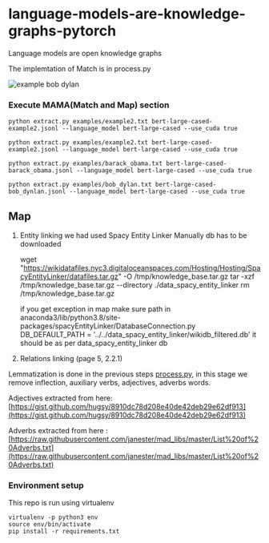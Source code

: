 # language-models-are-knowledge-graphs-pytorch
Language models are open knowledge graphs


The implemtation of Match is in process.py

![example bob dylan](https://raw.githubusercontent.com/theblackcat102/language-models-are-knowledge-graphs-pytorch/main/images/bob_dylan.png)

### Execute MAMA(Match and Map) section



```
python extract.py examples/example2.txt bert-large-cased-example2.jsonl --language_model bert-large-cased --use_cuda true

python extract.py examples/example2.txt bert-large-cased-example2.jsonl --language_model bert-large-cased --use_cuda true

python extract.py examples/barack_obama.txt bert-large-cased-barack_obama.jsonl --language_model bert-large-cased --use_cuda true

python extract.py examples/bob_dylan.txt bert-large-cased-bob_dynlan.jsonl --language_model bert-large-cased --use_cuda true
```

## Map

1. Entity linking
   we had used Spacy Entity Linker
   Manually db has to be downloaded

   wget "https://wikidatafiles.nyc3.digitaloceanspaces.com/Hosting/Hosting/SpacyEntityLinker/datafiles.tar.gz" -O /tmp/knowledge_base.tar.gz
   tar -xzf /tmp/knowledge_base.tar.gz --directory ./data_spacy_entity_linker
   rm /tmp/knowledge_base.tar.gz

   if you get exception in map make sure path in anaconda3/lib/python3.8/site-packages/spacyEntityLinker/DatabaseConnection.py
   DB_DEFAULT_PATH = '../../data_spacy_entity_linker/wikidb_filtered.db'
   it should be as per data_spacy_entity_linker db 



2. Relations linking (page 5, 2.2.1)

Lemmatization is done in the previous steps [process.py](), in this stage we remove inflection, auxiliary verbs, adjectives, adverbs words.

Adjectives extracted from here: [https://gist.github.com/hugsy/8910dc78d208e40de42deb29e62df913](https://gist.github.com/hugsy/8910dc78d208e40de42deb29e62df913)


Adverbs extracted from here : [https://raw.githubusercontent.com/janester/mad_libs/master/List%20of%20Adverbs.txt](https://raw.githubusercontent.com/janester/mad_libs/master/List%20of%20Adverbs.txt)


### Environment setup


This repo is run using virtualenv 

```
virtualenv -p python3 env
source env/bin/activate
pip install -r requirements.txt
```

